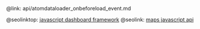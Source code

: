 @link: api/atomdataloader_onbeforeload_event.md

@seolinktop: [javascript dashboard framework](https://webix.com)
@seolink: [maps javascript api](https://webix.com/widget/maps/)